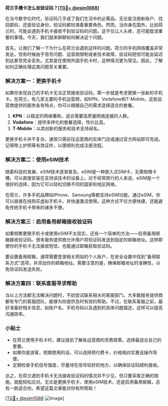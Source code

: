 **荷兰手機卡怎么收验证码？[[TG💪+ @esim1088](https://t.me/s/esim1088)]**

在当今数字化时代，验证码几乎成了我们生活中的必需品。无论是注册新账户、找回密码，还是验证身份，验证码都扮演着重要角色。然而，当你身在国外，比如荷兰时，可能会遇到手机卡接收不到验证码的问题。这不仅让人头疼，还可能耽误重要的事情。今天，我们就来聊聊如何解决这个问题。

首先，让我们了解一下为什么在荷兰会遇到这样的问题。荷兰的手机网络覆盖非常发达，但有时候由于信号问题、运营商限制或者技术故障，验证码短信可能会延迟到达甚至完全丢失。尤其是在使用外国手机卡时，这种情况更为常见。因此，了解如何正确处理这类问题至关重要。

### 解决方案一：更换手机卡

如果你发现自己的手机卡无法正常接收验证码，第一步就是考虑更换一张新的手机卡。在荷兰，有几家主要的手机运营商，如KPN、Vodafone和T-Mobile。这些运营商提供的服务各有特点，你可以根据自己的需求选择适合的套餐。

1. **KPN**：以稳定的网络著称，适合需要高质量网络连接的人群。
2. **Vodafone**：提供多样化的套餐选择，性价比高。
3. **T-Mobile**：以其创新的服务和技术支持闻名。

更换手机卡并不复杂，通常只需前往运营商的实体门店或通过官方网站即可完成。记得带上护照等有效证件，以便顺利完成注册流程。

### 解决方案二：使用eSIM技术

随着科技的发展，eSIM技术逐渐普及。eSIM是一种嵌入式SIM卡，无需物理卡槽，可以直接安装在支持该技术的设备上。对于经常旅行的人来说，eSIM是一个很好的选择，因为它可以轻松切换不同的国家和地区网络。

在荷兰，许多手机品牌如iPhone、Samsung等都支持eSIM功能。通过eSIM，你可以直接在线购买虚拟手机卡，并快速激活使用。这种方式不仅方便快捷，还能避免传统手机卡带来的诸多不便。

### 解决方案三：启用备用邮箱接收验证码

如果频繁更换手机卡或使用eSIM不太现实，还有一个简单的方法——启用备用邮箱接收验证码。很多服务提供商允许用户将验证码发送到指定的邮箱地址。这样即使你的手机卡无法接收短信，也能通过邮箱获取验证码。

要设置备用邮箱，通常需要登录相关网站的个人账户，在安全设置中找到“备用联系方式”选项，并添加你的邮箱地址。需要注意的是，确保邮箱地址的准确性，以免验证码发送失败。

### 解决方案四：联系客服寻求帮助

当以上方法都无法解决问题时，不妨尝试联系相关的客服部门。大多数服务提供商都有专门的客服团队，能够为你提供及时有效的帮助。不过，在联系客服之前，最好准备好相关信息，如账户名、手机号码以及遇到的具体问题描述，这样可以提高沟通效率。

### 小贴士

- 在荷兰使用手机卡时，建议提前了解各运营商的资费政策，选择最适合自己的套餐。
- 如果你是游客，短期使用的话，可以选择预付费卡，价格相对实惠且操作简便。
- 定期检查手机信号强度，尽量待在信号较好的地方，以确保验证码顺利接收。

总之，在荷兰遇到手机卡无法接收验证码的情况并不少见，但只要采取正确的措施，就能轻松应对。无论是更换手机卡、使用eSIM技术，还是启用备用邮箱，总有一款适合你。希望这篇文章能对你有所帮助！

[[TG💪+ @esim1088](https://t.me/s/esim1088) ![Image](https://i.postimg.cc/4NQfJmqS/Snipaste-2025-05-13-00-14-12.png)]